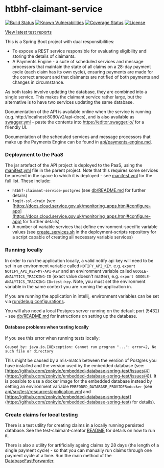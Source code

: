 # htbhf-claimant-service

[![Build Status](https://img.shields.io/travis/com/DepartmentOfHealth-htbhf/htbhf-claimant-service/master.svg)](https://travis-ci.com/DepartmentOfHealth-htbhf/htbhf-claimant-service)
[![Known Vulnerabilities](https://snyk.io/test/github/DepartmentOfHealth-htbhf/htbhf-claimant-service/badge.svg?targetFile=build.gradle)](https://snyk.io/test/github/DepartmentOfHealth-htbhf/htbhf-claimant-service?targetFile=build.gradle)
[![Coverage Status](https://codecov.io/gh/DepartmentOfHealth-htbhf/htbhf-claimant-service/branch/master/graph/badge.svg)](https://codecov.io/gh/DepartmentOfHealth-htbhf/htbhf-claimant-service)
[![License](https://img.shields.io/badge/license-MIT-blue.svg)](https://opensource.org/licenses/MIT)

[View latest test reports](https://departmentofhealth-htbhf.github.io/htbhf-claimant-service/)

This is a Spring Boot project with dual responsibilities:
* To expose a REST service responsible for evaluating eligibility and storing the details of claimants.
* A Payments Engine - a suite of scheduled services and message processors that maintain the state of all claims on a 28-day payment cycle (each claim has its own cycle),
ensuring payments are made for the correct amount and that claimants are notified of both payments and changes in circumstance.

As both tasks involve updating the database, they are combined into a single service. This makes the claimant service rather large,
but the alternative is to have two services updating the same database.

Documentation of the API is available online when the service is running (e.g. http://localhost:8080/v2/api-docs),
and is also available as [swagger.yml](swagger.yml) - paste the contents into https://editor.swagger.io/ for a friendly UI.

Documentation of the scheduled services and message processors that make up the Payments Engine can be found in [api/payments-engine.md](api/payments-engine.md).

### Deployment to the PaaS
The jar artefact of the API project is deployed to the PaaS, using the [manifest.yml](manifest.yml) file in the parent project.
Note that this requires some services be present in the space to which it is deployed - see [manifest.yml](manifest.yml) for the full list.
These include:
* `htbhf-claimant-service-postgres` (see [db/README.md](db/README.md) for further details)
* `logit-ssl-drain` (see [https://docs.cloud.service.gov.uk/monitoring_apps.html#configure-app](https://docs.cloud.service.gov.uk/monitoring_apps.html#configure-app) for further details)
* A number of variable services that define environment-specific variable values (see [create_services.sh](https://github.com/DepartmentOfHealth-htbhf/htbhf-deployment-scripts/blob/master/examples/create_services.sh) in the deployment-scripts repository for a script capable of creating all necessary variable services)

### Running locally
In order to run the application locally, a valid notify api key will need to be set in an environment variable called `NOTIFY_API_KEY`. e.g. `export NOTIFY_API_KEY=MY-API-KEY`
and an environment variable called `GOOGLE-ANALYTICS_TRACKING-ID` (exact value doesn't matter), e.g. `export GOOGLE-ANALYTICS_TRACKING-ID=test-key`.
Note, you must set the environment variable in the same context you are running the application in. 

If you are  running the application in intellij, environment variables can be set via [run/debug configurations](https://www.jetbrains.com/help/idea/creating-and-editing-run-debug-configurations.html).

You will also need a local Postgres server running on the default port (5432) - see [db/README.md](db/README.md) for instructions on setting up the database.

#### Database problems when testing locally
If you see this error when running tests locally:
```
Caused by: java.io.IOException: Cannot run program "...": error=2, No such file or directory
```
This might be caused by a mis-match between the version of Postgres you have installed and the version used by the embedded database 
(see: [https://github.com/zonkyio/embedded-database-spring-test/issues/4](https://github.com/zonkyio/embedded-database-spring-test/issues/4)).
It is possible to use a docker image for the embedded database instead by setting an environment variable `EMBEDDED_DATABASE_PROVIDER=docker` 
(see [api/src/test/resources/application.yml](api/src/test/resources/application.yml) and [https://github.com/zonkyio/embedded-database-spring-test](https://github.com/zonkyio/embedded-database-spring-test) for details).

### Create claims for local testing
There is a test utility for creating claims in a locally running persisted database. See the test-claimant-creator [README](api/src/test/java/uk/gov/dhsc/htbhf/claimant/creator/README.md) for details on how to run it. 

There is also a utility for artificially ageing claims by 28 days (the length of a single payment cycle) - so that you can manually run claims through one payment cycle at a time.
Run the main method of the [DatabaseFastForwarder](api/src/test/java/uk/gov/dhsc/htbhf/claimant/creator/DatabaseFastForwarder.java).
